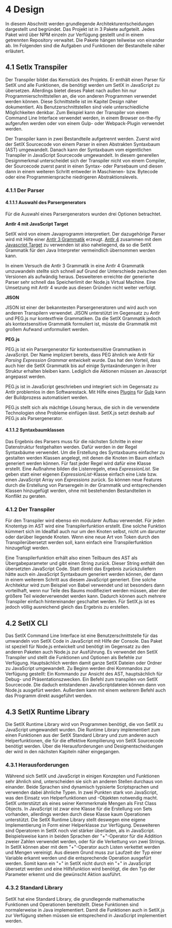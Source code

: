 # 4 Design

In diesem Abschnitt werden grundlegende Architekturentscheidungen dargestellt und begründet.
Das Projekt ist in 3 Pakete aufgeteilt. Jedes Paket wird über NPM einzeln zur Verfügung gestellt und in einem getrennten Repository verwaltet. Die Pakete hängen teilweise von einander ab. Im Folgenden sind die Aufgaben und Funktionen der Bestandteile näher erläutert.

## 4.1 Setlx Transpiler

Der Transpiler bildet das Kernstück des Projekts. Er enthält einen Parser für SetlX und alle Funktionen, die benötigt werden um SetlX in JavaScript zu übersetzen. Allerdings bietet dieses Paket nach außen hin nur Programmierschnittstellen an, die von anderen Programmen verwendet werden können. Diese Schnittstelle ist im Kapitel Design näher dokumentiert. Als Benutzerschnittstellen sind viele unterschiedliche Möglichkeiten denkbar. Zum Beispiel kann der Transpiler von einem Command Line Interface verwendet werden, in einem Browser on-the-fly aufgerufen werden oder von einem Gulp- oder Webpack-Plugin verwendet werden.

Der Transpiler kann in zwei Bestandteile aufgetrennt werden. Zuerst wird der SetlX Sourcecode von einem Parser in einen Abstrakten Syntaxbaum (AST) umgewandelt. Danach kann der Syntaxbaum vom eigentlichen Transpiler in JavaScript Sourcecode umgewandelt. In diesem generellen Designmerkmal unterscheidet sich der Transpiler nicht von einem Compiler, der Sourcecode zuerst parst in einen Syntax- oder Parsebaum und diesen dann in einem weiteren Schritt entweder in Maschienen- bzw. Bytecode oder eine Programmiersprache niedrigeren Abstraktionslevels.

### 4.1.1 Der Parser

#### 4.1.1.1 Auswahl des Parsergenerators

Für die Auswahl eines Parsergenerators wurden drei Optionen betrachtet.

__Antlr 4 mit JavaScript Target__

SetlX wird von einem Javaprogramm interpretiert. Der dazugehörige Parser wird mit Hilfe einer [Antlr 3 Grammatik](https://github.com/herrmanntom/setlX/blob/master/interpreter/core/src/main/antlr/SetlXgrammar.g) erzeugt. [Antlr 4](http://www.antlr.org) zusammen mit dem [Javascript Target]() zu verwenden ist also naheliegend, da so die SetlX Grammatik für den Java Interpreter vermeindlich übernommen werden kann.

In einem Versuch die Antlr 3 Grammatik in eine Antlr 4 Grammatik umzuwandeln stellte sich schnell auf Grund der Unterschiede zwischen den Versionen als aufwändig heraus. Desweiteren erreichte der generierte Parser sehr schnell das Speicherlimit der Node.js Virtual Machine. Eine Umsetzung mit Antlr 4 wurde aus diesen Gründen nicht weiter verfolgt.

__JISON__

JISON ist einer der bekanntesten Parsergeneratoren und wird auch von anderen Transpilern verwendet. JISON unterstützt im Gegensatz zu Antlr und PEG.js nur kontextfreie Grammatiken. Da die SetlX Grammatik jedoch als kontextsensitive Grammatik formuliert ist, müsste die Grammatik mit großem Aufwand umformuliert werden.

__PEG.js__

PEG.js ist ein Parsergenerator für kontextsensitive Grammatiken in JavaScript. Der Name impliziert bereits, dass PEG ähnlich wie Antlr für _Parsing Expression Grammar_ entwickelt wurde. Das hat den Vorteil, dass auch hier die SetlX Grammatik bis auf einige Syntaxänderungen in ihrer Struktur erhalten bleiben kann. Lediglich die Aktionen müssen an Javascript angepasst werden.

PEG.js ist in JavaScript geschrieben und integriert sich im Gegensatz zu Antlr problemlos in den Softwarestack. Mit Hilfe eines [Plugins](https://github.com/lazutkin/gulp-peg) für [Gulp](http://gulpjs.com/) kann der Buildprozess automatisiert werden.

PEG.js stellt sich als mächtige Lösung heraus, die sich in die verwendete Technologien ohne Probleme einfügen lässt. SetlX.js setzt deshalb auf PEG.js als Parsergenerator.

#### 4.1.1.2 Syntaxbaumklassen

Das Ergebnis des Parsers muss für die nächsten Schritte in einer Datenstruktur festgehalten werden. Dafür werden in der Regel Syntaxbäume verwendet. Um die Erstellung des Syntaxbaums einfacher zu gestalten werden Klassen angelegt, mit denen die Knoten im Baum einfach generiert werden können. Für fast jeder Regel wird dafür eine Klasse erstellt. Eine Außnahme bilden die Listenregeln, etwa _ExpressionList_. Sie geben statt einer eigenen _ExpressionList_-Klasse einfach eine Liste bzw. einen JavaScript Array von _Expressions_ zurück. So können neue Features durch die Erstellung von Parseregeln in der Grammatik und entsprechenden Klassen hinzugefügt werden, ohne mit bestehenden Bestandteilen in Konflikt zu geraten.

### 4.1.2 Der Transpiler

Für den Transpiler wird ebenso ein modularer Aufbau verwendet. Für jeden Knotentyp im AST wird eine Transpilerfunktion erstellt. Eine solche Funktion kümmert sich im Idealfall auch nur um den Knoten selbst, nicht um darunter oder darüber liegende Knoten. Wenn eine neue Art von Token durch den Transpilerübersetzt werden soll, kann einfach eine Transpilerfunktion hinzugefügt werden.

Eine Transpilerfunktion erhält also einen Teilbaum des AST als Übergabeparameter und gibt einen String zurück. Dieser String enthält den übersetzten JavaScript Code. Statt direkt das Ergebnis zurückzuliefern hätte auch ein JavaScript Syntaxbaum generiert werden können, der dann in einem weiterem Schritt aus diesem JavaScript generiert. Eine solche Architektur wird zum Beispiel von Babel verwendet und ist besonders dann vorteilhaft, wenn nur Teile des Baums modifieziert werden müssen, aber der größere Teil wiederverwendet werden kann. Dadurch können auch mehrere Transpiler einfach hintereinander geschaltet werden. Für SetlX.js ist es jedoch völlig ausreichend gleich das Ergebnis zu erstellen.

## 4.2 SetlX CLI

Das SetlX Command Line Interface ist eine Benutzerschnittstelle für das umwandeln von SetlX Code in JavaScript mit Hilfe der Console. Das Paket ist speziell für Node.js entwickelt und benötigt im Gegensatz zu den anderen Paketen auch Node.js zur Ausführung. Es verwendet den SetlX Transpiler und stellt die Funktionen und Optionen als Befehle zur Verfügung. Hauptsächlich werden damit ganze SetlX Dateien oder Ordner zu JavaScript umgewandelt. Zu Beginn werden drei Kommandos zur Verfügung gestellt: Ein Kommando zur Ansicht des AST, hauptsächlich für Debug- und Präsentationszwecken. Ein Befehl zum transpilen von SetlX Sourcecode. Die daduch entstandenen JavaScriptdateien können dann von Node.js ausgefürt werden. Außerdem kann mit einem weiterem Befehl auch das Programm direkt ausgeführt werden.

## 4.3 SetlX Runtime Library

Die SetlX Runtime Library wird von Programmen benötigt, die von SetlX zu JavaScript umgewandelt wurden. Die Runtime Library implementiert zum einen Funktionen aus der SetlX Standard Library und zum anderen auch Helperfunktionen, die für die effektive Kompilierung von SetlX Sourcecode benötigt werden. Über die Herausforderungen und Designentscheidungen der wird in den nächsten Kapiteln näher eingegangen.

### 4.3.1 Herausforderungen

Während sich SetlX und JavaScript in einigen Konzepten und Funktionen sehr ähnlich sind, unterscheiden sie sich an anderen Stellen durchaus von einander. Beide Sprachen sind dynamisch typisierte Scriptsprachen und verwenden dabei ähnliche Typen. In zwei Punkten  stark von JavaScript, was den Einsatz von Helperfunktionen und -Objekten notwendig macht.
SetlX unterstützt als eines seiner Kernmerkmale Mengen als First Class Objects. In JavaScript ist zwar eine Klasse für die Erstellung von Sets vorhanden, allerdings werden durch diese Klasse kaum Operationen unterstützt. Die SetlX Runtime Library stellt deswegen eine eigene Implementierung in Form einer Helperklasse zur Verfügung.
Desweiteren sind Operatoren in SetlX noch viel stärker überladen, als in JavaScript. Beispielsweise kann in beiden Sprachen der "+"-Operator für die Addition zweier Zahlen verwendet werden, oder für die Verkettung von zwei Strings. In SetlX können aber mit dem "+"-Operator auch Listen verkettet werden und Mengen vereinigt. Aus diesem Grund muss zur Laufzeit der Typ einer Variable erkannt werden und die entsprechende Operation ausgefürt werden. Somit kann ein "+" in SetlX nicht durch ein "+" in JavaScript übersetzt werden und eine Hilfsfunktion wird benötigt, die den Typ der Parameter erkennt und die gewünscht Aktion ausführt.

### 4.3.2 Standard Library

SetlX hat eine Standard Library, die grundlegende mathematische Funktionen und Operationen bereitstellt. Diese Funktionen sind normalerweise in Java implementiert. Damit die Funktionen auch in SetlX.js zur Verfügung stehen müssen sie entsprechend in JavaScript implementiert werden.
